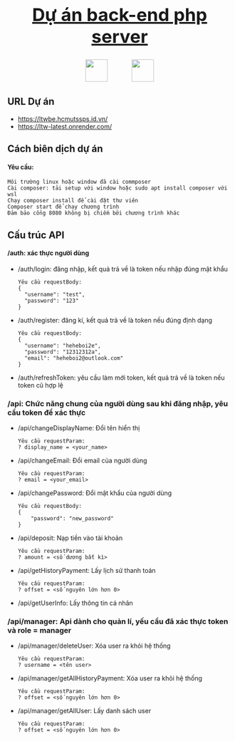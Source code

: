 <h1 style="text-align: center; font-weight: bold; text-decoration: underline; font-size: 2.5rem ">
    Dự án back-end php server
</h1>

<div style="text-align:center;">
    <img src="https://cdn-icons-png.flaticon.com/128/9277/9277351.png" width="50" height="50"/>
    <img src="https://cdn-icons-png.flaticon.com/128/919/919840.png" width="50" height="50" style="margin-left: 50px"/>
</div>

## URL Dự án
- https://ltwbe.hcmutssps.id.vn/
- https://ltw-latest.onrender.com/

## Cách biên dịch dự án
#### Yêu cầu:
```aiignore
Môi trường linux hoặc window đã cài commposer
Cài composer: tải setup với window hoặc sudo apt install composer với wsl
Chạy composer install để cài đặt thư viên
Composer start để chạy chương trình
Đảm bảo cổng 8080 không bị chiếm bởi chương trình khác
```

## Cấu trúc API


#### /auth: xác thực người dùng

- /auth/login: đăng nhập, kết quả trả về là token nếu nhập đúng mật khẩu
    ```aiignore
    Yêu cầu requestBody:
    {
      "username": "test",
      "password": "123"
    }
    ```

- /auth/register: đăng kí, kết quả trả về là token nếu đúng định dạng
    ```aiignore
    Yêu cầu requestBody:
    {
      "username": "heheboi2e",
      "password": "12312312a",
      "email": "heheboi2@outlook.com"
    }
    ```

- /auth/refreshToken: yêu cầu làm mới token, kết quả trả về là token nếu token cũ hợp lệ

### /api: Chức năng chung của người dùng sau khi đăng nhập, yêu cầu token để xác thực

- /api/changeDisplayName: Đổi tên hiển thị
    ```aiignore
    Yêu cầu requestParam:
    ? display_name = <your_name>
    ```

- /api/changeEmail: Đổi email của người dùng
    ```aiignore
    Yêu cầu requestParam:
    ? email = <your_email>
    ```

- /api/changePassword: Đổi mật khẩu của người dùng
    ```aiignore
    Yêu cầu requestBody:
    {
        "password": "new_password"
    }
    ```

- /api/deposit: Nạp tiền vào tài khoản
    ```aiignore
    Yêu cầu requestParam:
    ? amount = <số dương bất kì>
    ```

- /api/getHistoryPayment: Lấy lịch sử thanh toán
    ```aiignore
    Yêu cầu requestParam:
    ? offset = <số nguyên lớn hơn 0>
    ```

- /api/getUserInfo: Lấy thông tin cá nhân

### /api/manager: Api dành cho quản lí, yếu cầu đã xác thực token và role = manager

- /api/manager/deleteUser: Xóa user ra khỏi hệ thống
    ```aiignore
    Yêu cầu requestParam:
    ? username = <tên user>
    ```

- /api/manager/getAllHistoryPayment: Xóa user ra khỏi hệ thống
    ```aiignore
    Yêu cầu requestParam:
    ? offset = <số nguyên lớn hơn 0>
    ```

- /api/manager/getAllUser: Lấy danh sách user
    ```aiignore
    Yêu cầu requestParam:
    ? offset = <số nguyên lớn hơn 0>
    ```




